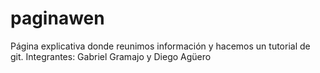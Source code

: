 # paginawen
Página explicativa donde reunimos información y hacemos un tutorial de git. Integrantes: Gabriel Gramajo y Diego Agüero

